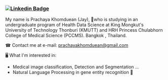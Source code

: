 ### [![Linkedin Badge](https://img.shields.io/badge/-Prachaya-blue?style=flat-square&logo=Linkedin&logoColor=white&link=https://www.linkedin.com/in/prachaya-khomduean-569967204)](https://www.linkedin.com/in/prachaya-khomduean-569967204)
My name is Prachaya Khomduean (Jay), 
📖who is studying in an undergraduate program of Health Data Science
at King Mongkut's University of Technology Thonburi (KMUTT) and 
HRH Princess Chulabhorn College of Medical Science (PCCMS). 
Bangkok , Thailand.

☎ Contact me at e-mail: prachayakhomduean@gmail.com

🖥 What I'm interested in:
- Medical image classification, Detection and Segmentation ...
- Natural Language Processing in gene entity recognition 🧬

<!--
**jayprachaya/jayprachaya** is a ✨ _special_ ✨ repository because its `README.md` (this file) appears on your GitHub profile.

Here are some ideas to get you started:

- 🔭 I’m currently working on ...
- 🌱 I’m currently learning ...
- 👯 I’m looking to collaborate on ...
- 🤔 I’m looking for help with ...
- 💬 Ask me about ...
- 📫 How to reach me: ...
- 😄 Pronouns: ...
- ⚡ Fun fact: ...
-->
